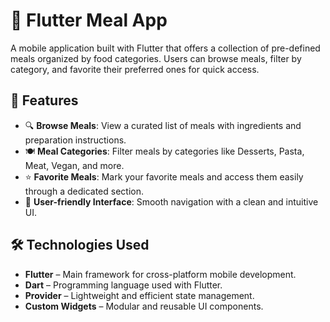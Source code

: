 # 🍲 Flutter Meal App

A mobile application built with Flutter that offers a collection of pre-defined meals organized by food categories. Users can browse meals, filter by category, and favorite their preferred ones for quick access.

## 📱 Features

- 🔍 **Browse Meals**: View a curated list of meals with ingredients and preparation instructions.
- 🍽️ **Meal Categories**: Filter meals by categories like Desserts, Pasta, Meat, Vegan, and more.
- ⭐ **Favorite Meals**: Mark your favorite meals and access them easily through a dedicated section.
- 🧭 **User-friendly Interface**: Smooth navigation with a clean and intuitive UI.

## 🛠️ Technologies Used

- **Flutter** – Main framework for cross-platform mobile development.
- **Dart** – Programming language used with Flutter.
- **Provider** – Lightweight and efficient state management.
- **Custom Widgets** – Modular and reusable UI components.


